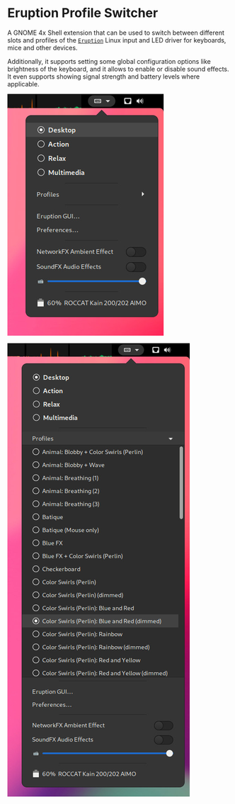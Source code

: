 # Eruption Profile Switcher

A GNOME 4x Shell extension that can be used to switch between different
slots and profiles of the [`Eruption`](https://github.com/X3n0m0rph59/eruption)
Linux input and LED driver for keyboards, mice and other devices.

Additionally, it supports setting some global configuration options like
brightness of the keyboard, and it allows to enable or disable sound effects.
It even supports showing signal strength and battery levels where applicable.

![screenshot-01.png](assets/screenshot-01.jpg)

![screenshot-02.png](assets/screenshot-02.jpg)
